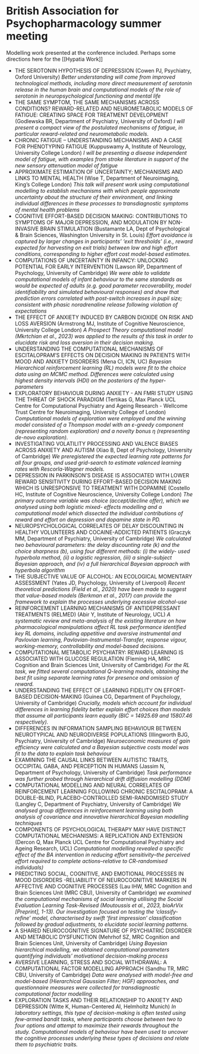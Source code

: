 # British Association for Psychopharmacology summer meeting

Modelling work presented at the conference included. Perhaps some directions here for the [[Hypatia Work]]

- THE SEROTONIN HYPOTHESIS OF DEPRESSION  (Cowen PJ, Psychiatry, Oxford University) _Better understanding will come from improved technological methods, including  more direct measurement of serotonin release in the human brain and computational models of the role of  serotonin in neuropsychological functioning and mental life_
- THE SAME SYMPTOM, THE SAME MECHANISMS ACROSS CONDITIONS? REWARD-RELATED AND  NEUROMETABOLIC MODELS OF FATIGUE: CREATING SPACE FOR TREATMENT DEVELOPMENT  (Godlewska BR, Department of Psychiatry, University of Oxford) _I will present a compact view  of the postulated mechanisms of fatigue, in particular reward-related and neurometabolic models._
- CHRONIC FATIGUE – UNDERSTANDING MECHANISMS AND A CASE FOR PHENOTYPING FATIGUE (Kuppuswamy A, Institute of Neurology, University College London) _I will be presenting a disease independent model of fatigue, with examples from stroke literature in support of the new sensory attenuation model of fatigue_
- APPROXIMATE ESTIMATION OF UNCERTAINTY; MECHANISMS AND LINKS TO MENTAL HEALTH (Wise T, Department of Neuroimaging, King’s College London) _This talk will present work using computational modelling to establish mechanisms with which people  approximate uncertainty about the structure of their environment, and linking individual differences in these processes to transdiagnostic symptoms of mental health problems_
- COGNITIVE EFFORT-BASED DECISION MAKING: CONTRIBUTIONS TO SYMPTOMS OF MAJOR DEPRESSION, AND MODULATION BY NON-INVASIVE BRAIN STIMULATION (Bustamante LA, Dept of Psychological & Brain Sciences, Washington University in St. Louis) _Effort avoidance is captured by larger changes in participants’ ‘exit thresholds’ (i.e., reward expected for harvesting on exit trials) between low and high effort conditions, corresponding to higher effort cost model-based estimates._
- COMPUTATIONS OF UNCERTAINTY IN INFANCY: UNLOCKING POTENTIAL FOR EARLY INTERVENTION (Lawson RP, Department of Psychology, University of Cambridge) _We were able to validate computational models of infant behaviour to the same standards as would be expected of adults (e.g. good parameter recoverability, model identifiability and simulated behavioural responses) and show that prediction errors correlated with post-switch increases in pupil size; consistent with phasic noradrenaline release following violation of expectations_
- THE EFFECT OF ANXIETY INDUCED BY CARBON DIOXIDE ON RISK AND LOSS AVERSION  (Armstrong MJ, Institute of Cognitive Neuroscience, University College London) _A Prospect Theory computational model (Mkrtchian et al., 2023) was applied to the results of this task in order to elucidate risk and loss aversion in their decision making._
- UNDERSTANDING THE COMPUTATIONAL MECHANISMS OF ESCITALOPRAM’S EFFECTS ON DECISION MAKING IN PATIENTS WITH MOOD AND ANXIETY DISORDERS (Mena CI, ICN, UC) _Bayesian Hierarchical reinforcement learning (RL) models were fit to the choice data using an MCMC method. Differences were calculated using highest density intervals (HDI) on the posteriors of the hyper-parameters_
- EXPLORATORY BEHAVIOUR DURING ANXIETY - AN FMRI STUDY USING THE THREAT OF SHOCK PARADIGM (Tertikas G, Max Planck UCL Centre for Computational Psychiatry and Ageing Research - Wellcome Trust Centre for Neuroimaging, University College of London) _Computational models of exploration were employed and the winning model consisted of a Thompson model with an ε-greedy component (representing random exploration) and a novelty bonus η (representing de-novo exploration)._
- INVESTIGATING VOLATILITY PROCESSING AND VALENCE BIASES ACROSS ANXIETY AND AUTISM (Xiao B, Dept of Psychology, University of Cambridge) _We preregistered the expected learning rate patterns for all four groups, and used grid-search to estimate valenced learning rates with Rescorla-Wagner models._
- DEPRESSION IN PARKINSON’S DISEASE IS ASSOCIATED WITH LOWER REWARD SENSITIVITY DURING EFFORT-BASED DECISION MAKING WHICH IS UNRESPONSIVE TO TREATMENT WITH DOPAMINE (Costello HC, Institute of Cognitive Neuroscience, University College London) _The primary outcome variable was choice (accept/decline offer), which we analysed using both logistic mixed- effects modelling and a computational model which dissected the individual contributions of reward and effort on depression and dopamine state in PD._
- NEUROPSYCHOLOGICAL CORRELATES OF DELAY DISCOUNTING IN HEALTHY VOLUNTEERS AND COCAINE-ADDICTED PATIENTS (Graczyk MM, Department of Psychiatry, University of Cambridge) _We calculated two behavioural parameters:  the delay discounting rate (k) and the choice sharpness (b), using four different methods: (i) the widely- used hyperbola method, (ii) a logistic regression, (iii) a single-subject Bayesian approach, and (iv) a full hierarchical Bayesian approach with hyperbola algorithm_
- THE SUBJECTIVE VALUE OF ALCOHOL: AN ECOLOGICAL MOMENTARY ASSESSMENT (Yates JD, Psychology, University of Liverpool) _Recent theoretical predictions (Field et al., 2020) have been made to suggest that value-based models (Berkman et al., 2017) can provide the framework to explain the processes underlying excessive alcohol-use_
- REINFORCEMENT LEARNING MECHANISMS OF ANTIDEPRESSANT TREATMENTS (RELMED) (Abir Y, Institute of Neurology, UCL) _A systematic review and meta-analysis of the existing literature on how pharmacological manipulations affect RL task performance identified key RL domains, including appetitive and aversive instrumental and Pavlovian learning, Pavlovian-Instrumental-Transfer, response vigour, working-memory, controllability and model-based decisions._
- COMPUTATIONAL METABOLIC PSYCHIATRY: REWARD LEARNING IS ASSOCIATED WITH GLUCOSE REGULATION (Fleming HA, MRC Cognition and Brain Sciences Unit, University of Cambridge) _For the RL task, we fitted several computational Q-learning models, obtaining the best fit using separate learning rates for presence and omission of reward._
- UNDERSTANDING THE EFFECT OF LEARNING FIDELITY ON EFFORT-BASED DECISION-MAKING (Guinea CG, Department of Psychology, University of Cambridge) _Crucially, models which account for individual differences in learning fidelity better explain effort choices than models that assume all participants learn equally (BIC = 14925.69 and 15807.46 respectively)._
- DIFFERENCES IN INFORMATION SAMPLING BEHAVIOUR BETWEEN NEUROTYPICAL AND NEURODIVERSE POPULATIONS (Illingworth BJG, Psychiatry, University of Cambridge) _Neuroeconomic measures of gain efficiency were calculated and a Bayesian subjective costs model was fit to the data to explain task behaviour_
- EXAMINING THE CAUSAL LINKS BETWEEN AUTISTIC TRAITS, OCCIPITAL GABA, AND PERCEPTION IN HUMANS (Jassim N, Department of Psychology, University of Cambridge) _Task performance was further probed through hierarchical drift diffusion modelling (DDM)_
- COMPUTATIONAL MODELLING AND NEURAL CORRELATES OF REINFORCEMENT LEARNING FOLLOWING CHRONIC ESCITALOPRAM: A DOUBLE-BLIND, PLACEBO-CONTROLLED SEMI-RANDOMISED STUDY (Langley C, Department of Psychiatry, University of Cambridge) _We analysed group differences in reinforcement learning using both analysis of covariance and innovative hierarchical Bayesian modelling techniques_
- COMPONENTS OF PSYCHOLOGICAL THERAPY MAY HAVE DISTINCT COMPUTATIONAL MECHANISMS: A REPLICATION AND EXTENSION (Dercon Q, Max Planck UCL Centre for Computational Psychiatry and Ageing Research, UCL) _Computational modelling revealed a specific effect of the BA intervention in reducing effort sensitivity–the perceived effort required to complete actions–relative to CR-randomised individuals)_
- PREDICTING SOCIAL, COGNITIVE, AND EMOTIONAL PROCESSES IN MOOD DISORDERS -RELIABILITY OF NEUROCOGNITIVE MARKERS IN AFFECTIVE AND COGNITIVE PROCESSES (Lau IHW, MRC Cognition and Brain Sciences Unit (MRC CBU), University of Cambridge) _we examined the computational mechanisms of social learning utilising the Social Evaluation Learning Task-Revised (Moutoussis et al., 2023, bioArVix [Preprint], 1-13). Our investigation focused on testing the ‘classify-refine’ model, characterised by swift ‘first impression’ classification followed by gradual adjustments, to elucidate social learning patterns._
- A SHARED NEUROCOGNITIVE SIGNATURE OF PSYCHIATRIC DISORDER AND METABOLIC DYSFUNCTION (Mehrhof SZ, MRC Cognition and Brain Sciences Unit, University of Cambridge) _Using Bayesian hierarchical modelling, we obtained computational parameters quantifying individuals’ motivational decision-making process_
- AVERSIVE LEARNING, STRESS AND SOCIAL WITHDRAWAL: A COMPUTATIONAL FACTOR  MODELLING APPROACH (Sandhu TR, MRC CBU, University of Cambridge) _Data were analysed with model-free and model-based (Hierarchical Gaussian Filter; HGF) approaches, and questionnaire measures were collected for transdiagnostic computational factor modelling_
- EXPLORATION TASKS AND THEIR RELATIONSHIP TO ANXIETY AND DEPRESSION  (Witte K, Human-Centered AI, Helmholtz Munich) _In laboratory settings, this type of decision-making is often tested using few-armed bandit tasks, where participants choose between two to four options and attempt to maximize their rewards throughout the study. Computational models of behaviour have been used to uncover the cognitive processes underlying these types of decisions and relate them to psychiatric traits._